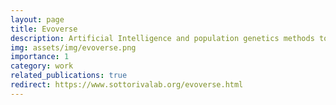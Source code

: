 ```yaml
---
layout: page
title: Evoverse
description: Artificial Intelligence and population genetics methods to measure clonal evolution from cancer sequencing data.
img: assets/img/evoverse.png
importance: 1
category: work
related_publications: true
redirect: https://www.sottorivalab.org/evoverse.html
---
```


